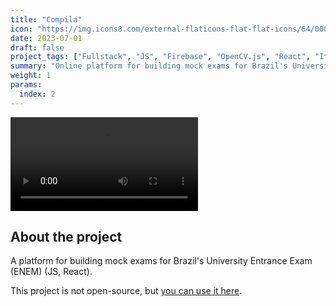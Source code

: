 ```yaml
---
title: "Compila"
icon: "https://img.icons8.com/external-flaticons-flat-flat-icons/64/000000/external-exam-university-flaticons-flat-flat-icons-3.png"
date: 2023-07-01
draft: false
project_tags: ["Fullstack", "JS", "Firebase", "OpenCV.js", "React", "Item Response Theory" ]
summary: "Online platform for building mock exams for Brazil's University Entrance Exam"
weight: 1
params:
  index: 2
---
```


<div>
<video src="https://github.com/PedroMartelleto/PedroMartelleto/assets/35240934/2eb5fb08-de6a-4e18-9849-df9debc59bbd" autoplay="true" loop="true"></video>
</div>

## About the project

A platform for building mock exams for Brazil's University Entrance Exam (ENEM) (JS, React).

This project is not open-source, but <a href="https://compila-e88be.web.app/">you can use it here</a>.
